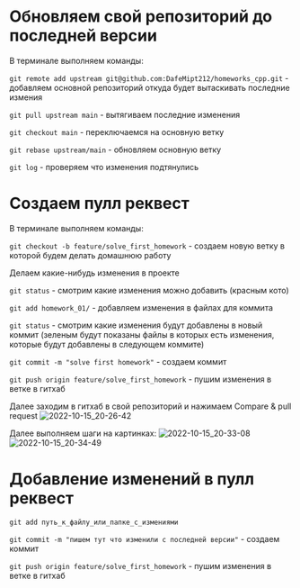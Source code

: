 # Обновляем свой репозиторий до последней версии

В терминале выполняем команды:

```git remote add upstream git@github.com:DafeMipt212/homeworks_cpp.git``` - добавляем основной репозиторий откуда будет вытаскивать последние измения

```git pull upstream main``` - вытягиваем последние изменения

```git checkout main``` - переключаемся на основную ветку

```git rebase upstream/main``` - обновляем основную ветку

```git log``` - проверяем что изменения подтянулись


# Создаем пулл реквест

В терминале выполняем команды:

```git checkout -b feature/solve_first_homework``` - создаем новую ветку в которой будем делать домашнюю работу

Делаем какие-нибудь изменения в проекте

```git status``` - смотрим какие изменения можно добавить (красным кото)

```git add homework_01/``` - добавляем изменения в файлах для коммита

```git status``` - смотрим какие изменения будут добавлены в новый коммит (зеленым будут показаны файлы в которых есть изменения, которые будут добавлены в следующем коммите)

```git commit -m "solve first homework"``` - создаем коммит

```git push origin feature/solve_first_homework``` - пушим изменения в ветке в гитхаб

Далее заходим в гитхаб в свой репозиторий и  нажимаем Compare & pull request
![2022-10-15_20-26-42](https://user-images.githubusercontent.com/3163640/195999957-2fef779c-7c1c-49e2-a21b-bb3fde90c319.png)

Далее выполняем шаги на картинках:
![2022-10-15_20-33-08](https://user-images.githubusercontent.com/3163640/196000327-723afed7-e385-4ed6-b920-852b9240ceec.png)
![2022-10-15_20-34-49](https://user-images.githubusercontent.com/3163640/196000353-dff24dbc-f334-4592-980a-453d85eedc9b.png)

# Добавление изменений в пулл реквест

```git add путь_к_файлу_или_папке_с_измениями```

```git commit -m "пишем тут что изменили с последней версии"``` - создаем коммит

```git push origin feature/solve_first_homework``` - пушим изменения в ветке в гитхаб
